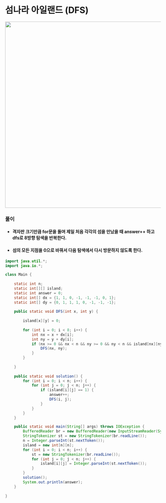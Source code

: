 # 섬나라 아일랜드 (DFS)

<img src="https://user-images.githubusercontent.com/35963403/159511472-1c975f58-6d02-4c46-b666-41208e51f9e4.PNG" width="600">

### 풀이

- #### 격자판 크기만큼 for문을 돌며 제일 처음 각각의 섬을 만났을 때 answer++ 하고 dfs로 8방향 탐색을 반복한다.
- #### 섬의 모든 지점을 0으로 바꿔서 다음 탐색에서 다시 방문하지 않도록 한다.

```java
import java.util.*;
import java.io.*;

class Main {
    
    static int n;
    static int[][] island;
    static int answer = 0;
    static int[] dx = {1, 1, 0, -1, -1, -1, 0, 1};
    static int[] dy = {0, 1, 1, 1, 0, -1, -1, -1};
    
    public static void DFS(int x, int y) {
        
        island[x][y] = 0;
        
        for (int i = 0; i < 8; i++) {
            int nx = x + dx[i];
            int ny = y + dy[i];
            if (nx >= 0 && nx < n && ny >= 0 && ny < n && island[nx][ny] == 1) {
                DFS(nx, ny);   
            }
        }
        
    }
    
    public static void solution() {
        for (int i = 0; i < n; i++) {
            for (int j = 0; j < n; j++) {
                if (island[i][j] == 1) {
                    answer++;
                    DFS(i, j);
                }
            }
        }
    }

    public static void main(String[] args) throws IOException {
        BufferedReader br = new BufferedReader(new InputStreamReader(System.in));
        StringTokenizer st = new StringTokenizer(br.readLine());
        n = Integer.parseInt(st.nextToken());
        island = new int[n][n];
        for (int i = 0; i < n; i++) {
            st = new StringTokenizer(br.readLine());
            for (int j = 0; j < n; j++) {
                island[i][j] = Integer.parseInt(st.nextToken());
            }
        }
        solution();
        System.out.println(answer);
    }
    
}
```